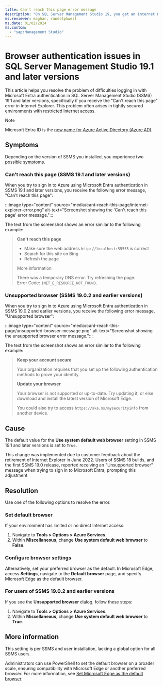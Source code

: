 ```yaml
---
title: Can't reach this page error message
description: "On SQL Server Management Studio 19, you get an Internet Explorer message 'Can't reach this page' when trying to sign in using Microsoft Entra authentication."
ms.reviewer: maghan, randolphwest
ms.date: 01/02/2024
ms.custom:
  - "sap:Management Studio"
---
```


# Browser authentication issues in SQL Server Management Studio 19.1 and later versions

This article helps you resolve the problem of difficulties logging in with Microsoft Entra authentication in SQL Server Management Studio (SSMS) 19.1 and later versions, specifically if you receive the "Can't reach this page" error in Internet Explorer. This problem often arises in tightly secured environments with restricted Internet access.

> [!NOTE]
> Microsoft Entra ID is the [new name for Azure Active Directory (Azure AD)](/entra/fundamentals/new-name).

## Symptoms

Depending on the version of SSMS you installed, you experience two possible symptoms.

### Can't reach this page (SSMS 19.1 and later versions)

When you try to sign in to Azure using Microsoft Entra authentication in SSMS 19.1 and later versions, you receive the following error message, "Can't reach this page":

:::image type="content" source="media/cant-reach-this-page/internet-explorer-error.png" alt-text="Screenshot showing the 'Can't reach this page' error message.":::

The text from the screenshot shows an error similar to the following example:

> **Can't reach this page**
>
> - Make sure the web address `http://localhost:55555` is correct
> - Search for this site on Bing
> - Refresh the page
>
> More information
>
> There was a temporary DNS error. Try refreshing the page.  
> Error Code: `INET_E_RESOURCE_NOT_FOUND`.

### Unsupported browser (SSMS 19.0.2 and earlier versions)

When you try to sign in to Azure using Microsoft Entra authentication in SSMS 19.0.2 and earlier versions, you receive the following error message, "Unsupported browser":

:::image type="content" source="media/cant-reach-this-page/unsupported-browser-message.png" alt-text="Screenshot showing the unsupported browser error message.":::

The text from the screenshot shows an error similar to the following example:

> **Keep your account secure**
>
> Your organization requires that you set up the following authentication methods to prove your identity.
>
> **Update your browser**
>
> Your browser is not supported or up-to-date. Try updating it, or else download and install the latest version of Microsoft Edge.
>
> You could also try to access `https://aka.ms/mysecurityinfo` from another device.

## Cause

The default value for the **Use system default web browser** setting in SSMS 19.1 and later versions is set to `True`.

This change was implemented due to customer feedback about the retirement of Internet Explorer in June 2022. Users of SSMS 18 builds, and the first SSMS 19.0 release, reported receiving an "Unsupported browser" message when trying to sign in to Microsoft Entra, prompting this adjustment.

## Resolution

Use one of the following options to resolve the error.

### Set default browser

If your environment has limited or no direct Internet access:

1. Navigate to **Tools > Options > Azure Services**.
1. Within **Miscellaneous**, change **Use system default web browser** to **False**.

### Configure browser settings

Alternatively, set your preferred browser as the default. In Microsoft Edge, access **Settings**, navigate to the **Default browser** page, and specify Microsoft Edge as the default browser.

### For users of SSMS 19.0.2 and earlier versions

If you see the **Unsupported browser** dialog, follow these steps:

1. Navigate to **Tools > Options > Azure Services**.
1. Within **Miscellaneous**, change **Use system default web browser** to **True**.

## More information

This setting is per SSMS and user installation, lacking a global option for all SSMS users.

Administrators can use PowerShell to set the default browser on a broader scale, ensuring compatibility with Microsoft Edge or another preferred browser. For more information, see [Set Microsoft Edge as the default browser](/deployedge/edge-default-browser).
